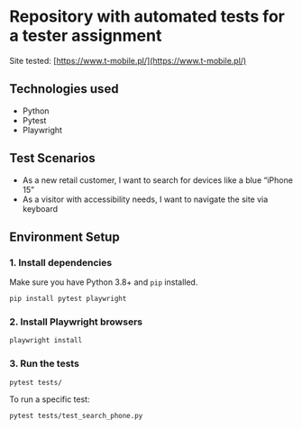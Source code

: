 # Repository with automated tests for a tester assignment

Site tested: [https://www.t-mobile.pl/](https://www.t-mobile.pl/)

## Technologies used
- Python
- Pytest
- Playwright

## Test Scenarios
- As a new retail customer, I want to search for devices like a blue “iPhone 15”
- As a visitor with accessibility needs, I want to navigate the site via keyboard

## Environment Setup

### 1. Install dependencies
Make sure you have Python 3.8+ and `pip` installed.

```bash
pip install pytest playwright
```
### 2. Install Playwright browsers

```bash
playwright install
```
### 3. Run the tests

```bash
pytest tests/
```
To run a specific test:

```bash
pytest tests/test_search_phone.py
```